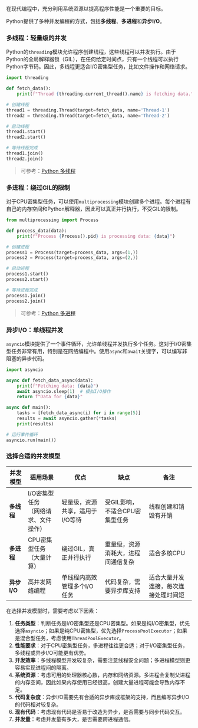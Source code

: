 在现代编程中，充分利用系统资源以提高程序性能是一个重要的目标。

Python提供了多种并发编程的方式，包括**多线程**、**多进程**和**异步I/O**。

### 多线程：轻量级的并发
Python的`threading`模块允许程序创建线程，这些线程可以并发执行。由于Python的全局解释器锁（GIL），在任何给定时间点，只有一个线程可以执行Python字节码。因此，多线程更适合I/O密集型任务，比如文件操作和网络请求。

```python
import threading

def fetch_data():
    print(f"Thread {threading.current_thread().name} is fetching data.")

# 创建线程
thread1 = threading.Thread(target=fetch_data, name='Thread-1')
thread2 = threading.Thread(target=fetch_data, name='Thread-2')

# 启动线程
thread1.start()
thread2.start()

# 等待线程完成
thread1.join()
thread2.join()
```
> 可参考：[Python 多线程](https://blog.csdn.net/Cloud_Manon/article/details/144318070)
### 多进程：绕过GIL的限制

对于CPU密集型任务，可以使用`multiprocessing`模块创建多个进程。每个进程有自己的内存空间和Python解释器，因此可以真正并行执行，不受GIL的限制。

```python
from multiprocessing import Process

def process_data(data):
    print(f"Process {Process().pid} is processing data: {data}")

# 创建进程
process1 = Process(target=process_data, args=(1,))
process2 = Process(target=process_data, args=(2,))

# 启动进程
process1.start()
process2.start()

# 等待进程完成
process1.join()
process2.join()
```
> 可参考：[Python 多进程](https://blog.csdn.net/Cloud_Manon/article/details/144400485)
### 异步I/O：单线程并发

`asyncio`模块提供了一个事件循环，允许单线程并发执行多个任务。这对于I/O密集型任务非常有用，特别是在网络编程中。使用`async`和`await`关键字，可以编写非阻塞的异步代码。

```python
import asyncio

async def fetch_data_async(data):
    print(f"Fetching data: {data}")
    await asyncio.sleep(1)  # 模拟I/O操作
    return f"Data for {data}"

async def main():
    tasks = [fetch_data_async(i) for i in range(5)]
    results = await asyncio.gather(*tasks)
    print(results)

# 运行事件循环
asyncio.run(main())
```

### 选择合适的并发模型

| 并发模型 | 适用场景 | 优点 | 缺点 | 备注 |
| --- | --- | --- | --- | --- |
| **多线程** | I/O密集型任务<br>（网络请求、文件操作） | 轻量级，资源共享，适用于I/O等待 | 受GIL影响，不适合CPU密集型任务 | 线程创建和销毁有开销 |
| **多进程**  | CPU密集型任务<br>（大量计算） | 绕过GIL，真正并行执行 | 重量级，资源消耗大，进程间通信复杂 | 适合多核CPU |
| **异步I/O** | 高并发网络编程 | 单线程内高效管理多个I/O任务 | 代码复杂，需要异步库支持 | 适合大量并发连接，每次连接处理时间短 |

在选择并发模型时，需要考虑以下因素：

1. **任务类型**：判断任务是I/O密集型还是CPU密集型。如果是纯I/O密集型，优先选择`asyncio`；如果是纯CPU密集型，优先选择`ProcessPoolExecutor`；如果是混合型任务，考虑使用`ThreadPoolExecutor`。
2. **性能要求**：对于CPU密集型任务，多进程往往更合适；对于I/O密集型任务，多线程或异步I/O可能更有优势。
3. **开发效率**：多线程模型开发较复杂，需要注意线程安全问题；多进程模型则更容易实现进程间的隔离。
4. **系统资源**：考虑可用的处理器核心数，内存和网络资源。多进程会复制父进程的内存空间，因此如果内存使用已经很高，创建大量进程可能会导致内存不足。
5. **代码复杂度**：异步I/O需要先有合适的异步库或框架的支持，而且编写异步I/O的代码相对较复杂。
6. **现有代码**：考虑现有代码是否易于改造为异步，是否需要与同步代码交互。
7. **并发量**：考虑并发量有多大，是否需要跨进程通信。
